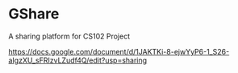 # GShare
A sharing platform for CS102 Project

https://docs.google.com/document/d/1JAKTKi-8-ejwYyP6-1_S26-aIgzXU_sFRIzvLZudf4Q/edit?usp=sharing
